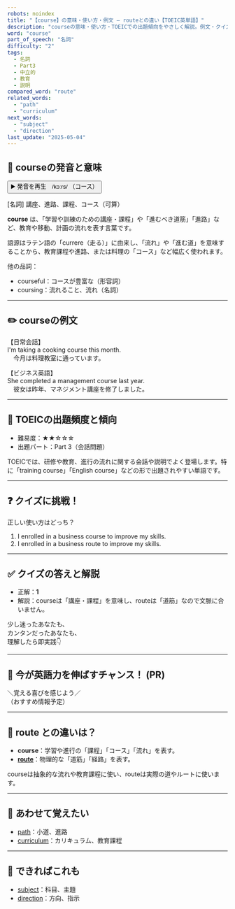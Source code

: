 ```yaml
---
robots: noindex
title: "【course】の意味・使い方・例文 ― routeとの違い【TOEIC英単語】"
description: "courseの意味・使い方・TOEICでの出題傾向をやさしく解説。例文・クイズ付きでrouteとの違いもわかりやすく学べます。"
word: "course"
part_of_speech: "名詞"
difficulty: "2"
tags:
  - 名詞
  - Part3
  - 中立的
  - 教育
  - 説明
compared_word: "route"
related_words:
  - "path"
  - "curriculum"
next_words:
  - "subject"
  - "direction"
last_update: "2025-05-04"
---
```


## 🔰 courseの発音と意味

<button class="play-audio" onclick="playTTS('course')">
  <span class="play-audio-main">
    ▶️ 発音を再生　/kɔːrs/
  </span>
  <span class="play-audio-sub">
    （コース）
  </span>
</button>

[名詞] 講座、進路、課程、コース（可算）

**course** は、「学習や訓練のための講座・課程」や「進むべき道筋」「進路」など、教育や移動、計画の流れを表す言葉です。

語源はラテン語の「currere（走る）」に由来し、「流れ」や「進む道」を意味することから、教育課程や進路、または料理の「コース」など幅広く使われます。

他の品詞：  
- courseful：コースが豊富な（形容詞）
- coursing：流れること、流れ（名詞）

---

## ✏️ courseの例文

【日常会話】  
I'm taking a cooking course this month.  
　今月は料理教室に通っています。

【ビジネス英語】  
She completed a management course last year.  
　彼女は昨年、マネジメント講座を修了しました。

---

## 🎯 TOEICの出題頻度と傾向

- 難易度：★★☆☆☆
- 出題パート：Part 3（会話問題）

TOEICでは、研修や教育、進行の流れに関する会話や説明でよく登場します。特に「training course」「English course」などの形で出題されやすい単語です。

---

## ❓ クイズに挑戦！

正しい使い方はどっち？

1. I enrolled in a business course to improve my skills.  
2. I enrolled in a business route to improve my skills.

---

## ✅ クイズの答えと解説

- 正解：**1**
- 解説：courseは「講座・課程」を意味し、routeは「道筋」なので文脈に合いません。

少し迷ったあなたも、  
カンタンだったあなたも、  
理解したら即実践👇️

---

## 🚀 今が英語力を伸ばすチャンス！ (PR)

<div class="info-center">
＼覚える喜びを感じよう／<br>  
（おすすめ情報予定）
</div>

---

## 🤔  route との違いは？

- **course**：学習や進行の「課程」「コース」「流れ」を表す。
- **[route](/word/route)**：物理的な「道筋」「経路」を表す。

courseは抽象的な流れや教育課程に使い、routeは実際の道やルートに使います。

---

## 🧩 あわせて覚えたい

- [path](/word/path)：小道、進路
- [curriculum](/word/curriculum)：カリキュラム、教育課程

---

## 📖 できればこれも

- [subject](/word/subject)：科目、主題
- [direction](/word/direction)：方向、指示

<!-- cvid: aid23_bid42 -->
